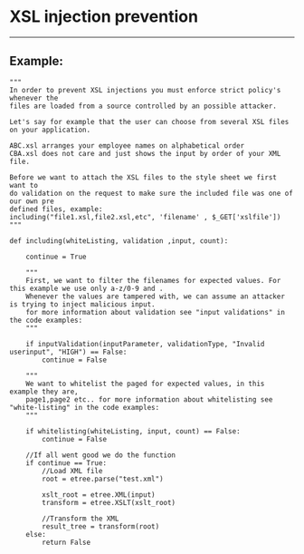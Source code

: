 # XSL injection prevention
-------


## Example:


    """
	In order to prevent XSL injections you must enforce strict policy's whenever the
	files are loaded from a source controlled by an possible attacker.

	Let's say for example that the user can choose from several XSL files on your application.

	ABC.xsl arranges your employee names on alphabetical order
	CBA.xsl does not care and just shows the input by order of your XML file.

	Before we want to attach the XSL files to the style sheet we first want to
	do validation on the request to make sure the included file was one of our own pre
	defined files, example:
	including("file1.xsl,file2.xsl,etc", 'filename' , $_GET['xslfile'])
	"""

	def including(whiteListing, validation ,input, count):

		continue = True

		"""
		First, we want to filter the filenames for expected values. For this example we use only a-z/0-9 and .
		Whenever the values are tampered with, we can assume an attacker is trying to inject malicious input.
		for more information about validation see "input validations" in the code examples:
		"""

		if inputValidation(inputParameter, validationType, "Invalid userinput", "HIGH") == False:
			continue = False

		"""
		We want to whitelist the paged for expected values, in this example they are,
		page1,page2 etc.. for more information about whitelisting see "white-listing" in the code examples:
		"""

		if whitelisting(whiteListing, input, count) == False:
			continue = False

		//If all went good we do the function
		if continue == True:
			//Load XML file
			root = etree.parse("test.xml")

			xslt_root = etree.XML(input)
			transform = etree.XSLT(xslt_root)

			//Transform the XML
			result_tree = transform(root)
		else: 
			return False